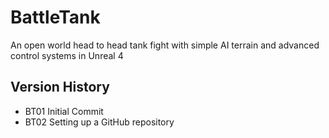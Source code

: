 # BattleTank
An open world head to head tank fight with simple AI terrain and advanced control systems in Unreal 4

## Version History
* BT01 Initial Commit
* BT02 Setting up a GitHub repository
